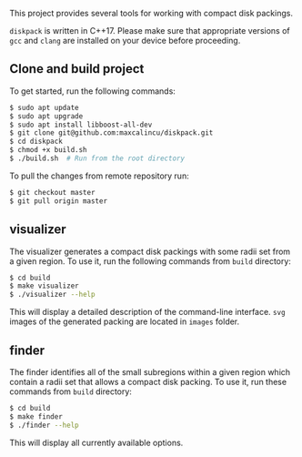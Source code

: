 This project provides several tools for working with compact disk packings.


``diskpack`` is written in C++17. Please make sure that appropriate versions of ``gcc`` and ``clang`` are installed on your device before proceeding.

## Clone and build project
To get started, run the following commands:
```bash
$ sudo apt update
$ sudo apt upgrade
$ sudo apt install libboost-all-dev
$ git clone git@github.com:maxcalincu/diskpack.git
$ cd diskpack
$ chmod +x build.sh
$ ./build.sh  # Run from the root directory
```


To pull the changes from remote repository run:

```bash
$ git checkout master
$ git pull origin master
```

## visualizer
The visualizer generates a compact disk packings with some radii set from a given region. To use it, run the following commands from ``build`` directory:
```bash
$ cd build
$ make visualizer
$ ./visualizer --help
```

This will display a detailed description of the command-line interface. ``svg`` images of the generated packing are located in ``images`` folder.

## finder
The finder identifies all of the small subregions within a given region which contain a radii set that allows a compact disk packing. To use it, run these commands from ``build`` directory:

```bash
$ cd build
$ make finder
$ ./finder --help
```

This will display all currently available options.